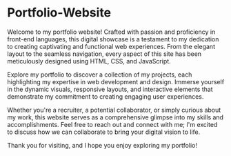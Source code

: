 # Portfolio-Website

Welcome to my portfolio website! Crafted with passion and proficiency in front-end languages, this digital showcase is a testament to my dedication to creating captivating and functional web experiences. From the elegant layout to the seamless navigation, every aspect of this site has been meticulously designed using HTML, CSS, and JavaScript.

Explore my portfolio to discover a collection of my projects, each highlighting my expertise in web development and design. Immerse yourself in the dynamic visuals, responsive layouts, and interactive elements that demonstrate my commitment to creating engaging user experiences.

Whether you're a recruiter, a potential collaborator, or simply curious about my work, this website serves as a comprehensive glimpse into my skills and accomplishments. Feel free to reach out and connect with me; I'm excited to discuss how we can collaborate to bring your digital vision to life.

Thank you for visiting, and I hope you enjoy exploring my portfolio!

